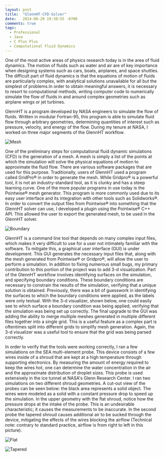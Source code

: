 ```yaml
---
layout: post
title:  "GlennHT-CFD-Solver"
date:   2014-08-20 19:30:55 -0700
comments: true
tags:
  - Professional
  - Java
  - C Plus Plus
  - Computational Fluid Dynamics
---
```


One of the most active areas of physics research today is in the area of fluid dynamics. The motion of fluids such as water and air are of key importance when designing systems such as cars, boats, airplanes, and space shuttles. The difficult part of fluid dynamics is that the equations of motion of fluids are particularly complex, with analytical solutions unavailable for all but the simplest of problems.In order to obtain meaningful answers, it is necessary to resort to computational methods, writing computer code to numerically simulate the flow of fluids in and around complex geometries such as airplane wings or jet turbines.

GlennHT is a program developed by NASA engineers to simulate the flow of fluids. Written in modular Fortran-95, this program is able to simulate fluid flow through arbitrary geometries, determining quantities of interest such as pressure, velocity, and energy of the flow. During my tenure at NASA, I worked on three major segments of the GlennHT workflow. 

![Mesh]({{site.url}}/content/GlennHT-CFD-Solver/Mesh.png)

One of the preliminary steps for computational fluid dynamic simulations (CFD) is the generation of a mesh. A mesh is simply a list of the points at which the simulation will solve the physical equations of motion to approximate the fluid flow. There are various software packages that are used for this purpose. Traditionally, users of GlennHT used a program called GridPro® in order to generate the mesh. While Gridpro® is a powerful tool, it is not an industry-standard tool, as it is clunky and has a steep learning curve. One of the more popular programs in use today is the Pointwise® mesh generator. This program is more commonly used due to its easy user interface and its integration with other tools such as Solidworks®. In order to convert the output files from Pointwise® into something that the GlennHT solver can use, I developed a plugin using the Pointwise® C++ API. This allowed the user to export the generated mesh, to be used in the GlennHT solver.

![Boundary]({{site.url}}/content/GlennHT-CFD-Solver/BoundaryCondition.png)

GlennHT is a command line tool that depends on many complex input files, which makes it very difficult to use for a user not intimately familiar with the software. To mitigate this, a graphical user interface (GUI) is under development. This GUI generates the necessary input files that, along with the mesh generated from Pointwise® or Gridpro®, will allow the user to perform a simulation. In addition to fixing numerous small bugs, my primary contribution to this portion of the project was to add 3-d visualization. Part of the GlennHT workflow involves identifying surfaces on the simulation, and specifying boundary conditions. These boundary conditions are necessary to constrain the results of the simulation, verifying that a unique solution is obtained. Previously, there was a bit of guesswork in identifying the surfaces to which the boundary conditions were applied, as the labels were only textual. With the 3-d visualizer, shown below, one could easily see to which surface a boundary condition was being applied, verifying that the simulation was being set up correctly. The final upgrade to the GUI was adding the ability to merge multiple meshes generated in multiple different files together into a single grid. This is a useful feature as a complex part is oftentimes split into different grids to simplify mesh generation. Again, the 3-d visualizer was a useful tool to ensure that the grid was being parsed correctly.

In order to verify that the tools were working correctly, I ran a few simulations on the SEA multi-element probe. This device consists of a few wires inside of a shroud that are kept at a high temperature through supporting electronics. By measuring the amount of energy required to keep the wires hot, one can determine the water concentration in the air and the approximate distribution of droplet sizes. This probe is used extensively in the ice tunnel at NASA's Glenn Research Center. I ran two simulations on two different shroud geometries. A cut-out view of the probes can be seen below: the black area represents a solid object. The wires were modeled as a solid with a constant pressure drop to speed up the simulation. In the upper geometry with the flat shroud, notice how the pressure drops at the intake of the probe. This is an undesirable characteristic; it causes the measurements to be inaccurate. In the second probe the tapered shroud causes additional air to be sucked through the device, mitigating the effects of the wires blocking the airflow (Technical note: contrary to standard practice, airflow is from right to left in this picture).

![Flat]({{site.url}}/content/GlennHT-CFD-Solver/flat.png)

![Tapered]({{site.url}}/content/GlennHT-CFD-Solver/tapered.png)
